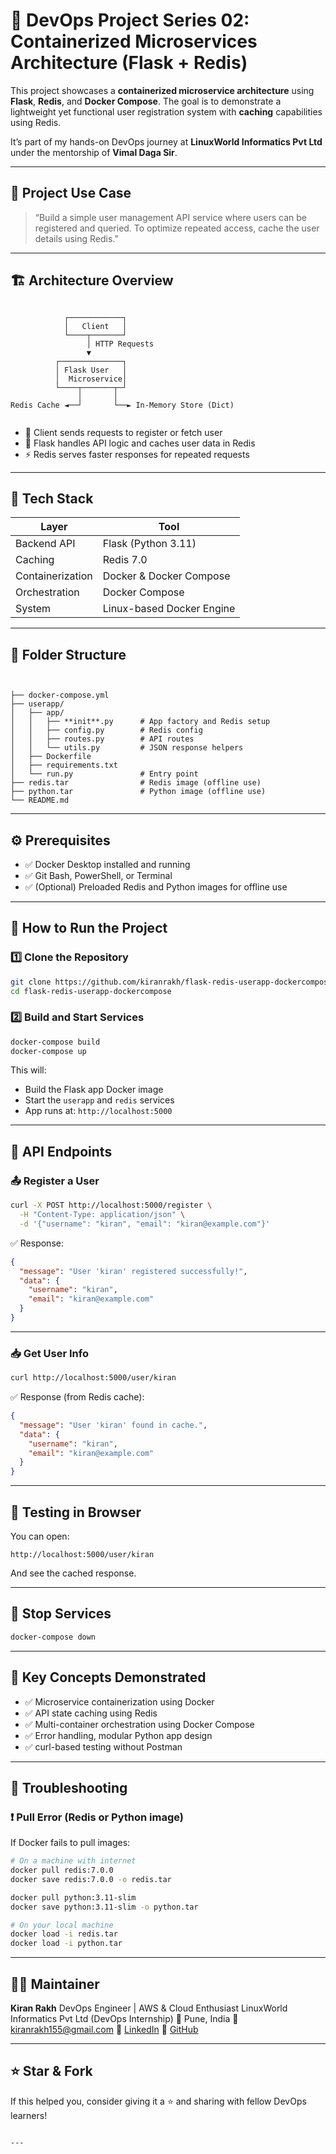 # 🚀 DevOps Project Series 02: Containerized Microservices Architecture (Flask + Redis)

This project showcases a **containerized microservice architecture** using **Flask**, **Redis**, and **Docker Compose**. The goal is to demonstrate a lightweight yet functional user registration system with **caching** capabilities using Redis.

It’s part of my hands-on DevOps journey at **LinuxWorld Informatics Pvt Ltd** under the mentorship of **Vimal Daga Sir**.

---

## 📌 Project Use Case

> “Build a simple user management API service where users can be registered and queried. To optimize repeated access, cache the user details using Redis.”

---

## 🏗️ Architecture Overview

```

```
                ┌────────────┐
                │   Client   │
                └────┬───────┘
                     │ HTTP Requests
                     ▼
              ┌──────────────┐
              │ Flask User   │
              │  Microservice│
              └────┬───────┬─┘
                   │       │
    Redis Cache ◄──┘       └──► In-Memory Store (Dict)
```

```

- 👤 Client sends requests to register or fetch user
- 🐍 Flask handles API logic and caches user data in Redis
- ⚡ Redis serves faster responses for repeated requests

---

## 🧰 Tech Stack

| Layer        | Tool                  |
|--------------|------------------------|
| Backend API  | Flask (Python 3.11)    |
| Caching      | Redis 7.0              |
| Containerization | Docker & Docker Compose |
| Orchestration | Docker Compose         |
| System       | Linux-based Docker Engine |

---

## 📂 Folder Structure

```


├── docker-compose.yml
├── userapp/
│   ├── app/
│   │   ├── **init**.py      # App factory and Redis setup
│   │   ├── config.py        # Redis config
│   │   ├── routes.py        # API routes
│   │   └── utils.py         # JSON response helpers
│   ├── Dockerfile
│   ├── requirements.txt
│   └── run.py               # Entry point
├── redis.tar                # Redis image (offline use)
├── python.tar               # Python image (offline use)
└── README.md

````

---

## ⚙️ Prerequisites

- ✅ Docker Desktop installed and running
- ✅ Git Bash, PowerShell, or Terminal
- ✅ (Optional) Preloaded Redis and Python images for offline use

---

## 🚀 How to Run the Project

### 1️⃣ Clone the Repository

```bash
git clone https://github.com/kiranrakh/flask-redis-userapp-dockercompose.git
cd flask-redis-userapp-dockercompose
````

### 2️⃣ Build and Start Services

```bash
docker-compose build
docker-compose up
```

This will:

* Build the Flask app Docker image
* Start the `userapp` and `redis` services
* App runs at: `http://localhost:5000`

---

## 📮 API Endpoints

### 📤 Register a User

```bash
curl -X POST http://localhost:5000/register \
  -H "Content-Type: application/json" \
  -d '{"username": "kiran", "email": "kiran@example.com"}'
```

✅ Response:

```json
{
  "message": "User 'kiran' registered successfully!",
  "data": {
    "username": "kiran",
    "email": "kiran@example.com"
  }
}
```

---

### 📥 Get User Info

```bash
curl http://localhost:5000/user/kiran
```

✅ Response (from Redis cache):

```json
{
  "message": "User 'kiran' found in cache.",
  "data": {
    "username": "kiran",
    "email": "kiran@example.com"
  }
}
```

---

## 🧪 Testing in Browser

You can open:

```
http://localhost:5000/user/kiran
```

And see the cached response.

---

## 🧼 Stop Services

```bash
docker-compose down
```

---

## 🧠 Key Concepts Demonstrated

* ✅ Microservice containerization using Docker
* ✅ API state caching using Redis
* ✅ Multi-container orchestration using Docker Compose
* ✅ Error handling, modular Python app design
* ✅ curl-based testing without Postman

---

## 🔧 Troubleshooting

### ❗ Pull Error (Redis or Python image)

If Docker fails to pull images:

```bash
# On a machine with internet
docker pull redis:7.0.0
docker save redis:7.0.0 -o redis.tar

docker pull python:3.11-slim
docker save python:3.11-slim -o python.tar

# On your local machine
docker load -i redis.tar
docker load -i python.tar
```

---



## 👨‍💻 Maintainer

**Kiran Rakh**
DevOps Engineer | AWS & Cloud Enthusiast
LinuxWorld Informatics Pvt Ltd (DevOps Internship)
📍 Pune, India
📧 [kiranrakh155@gmail.com](mailto:kiranrakh155@gmail.com)
🔗 [LinkedIn](https://www.linkedin.com/in/kiran-rakh)
🔗 [GitHub](https://github.com/kiranrakh)

---

## ⭐ Star & Fork

If this helped you, consider giving it a ⭐ and sharing with fellow DevOps learners!

```

---

